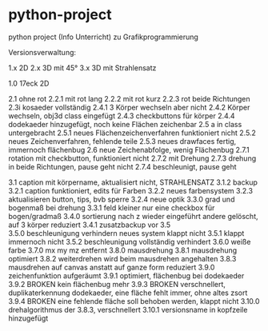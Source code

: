 # python-project
python project (Info Unterricht) zu Grafikprogrammierung

Versionsverwaltung:

1.x 2D
2.x 3D mit 45°
3.x 3D mit Strahlensatz

1.0     17eck 2D

2.1     ohne rot 
2.2.1   mit rot lang 
2.2.2   mit rot kurz 
2.2.3   rot beide Richtungen 
2.3i    kosaeder vollständig 
2.4.1   3 Körper wechseln aber nicht 
2.4.2   Körper wechseln, obj3d class eingefügt 
2.4.3   checkbuttons für körper 
2.4.4   dodekaeder hinzugefügt, noch keine Flächen zeichenbar 
2.5     a in class untergebracht 
2.5.1   neues Flächenzeichenverfahren funktioniert nicht 
2.5.2   neues Zeichenverfahren, fehlende teile 
2.5.3   neues drawfaces fertig, immernoch flächenbug 
2.6     neue Zeichenabfolge, wenig Flächenbug 
2.7.1   rotation mit checkbutton, funktioniert nicht 
2.7.2   mit Drehung 
2.7.3   drehung in beide Richtungen, pause geht nicht 
2.7.4   beschleunigt, pause geht 

3.1     caption mit körpername, aktualisiert nicht, STRAHLENSATZ 
3.1.2   backup 
3.2.1   caption funktioniert, edits für Farben 
3.2.2   neues farbensystem 
3.2.3   aktualisieren button, tips, bvb sperre 
3.2.4   neue optik 
3.3.0   grad und bogenmaß bei drehung 
3.3.1   feld kleiner nur eine checkbox für bogen/gradmaß 
3.4.0   sortierung nach z wieder eingeführt andere gelöscht, auf 3 körper reduziert 
3.4.1   zusatzbackup vor 3.5   
3.5.0   beschleunigung verhindern neues system klappt nicht 
3.5.1   klappt immernoch nicht 
3.5.2   beschleunigung vollständig verhindert 
3.6.0   weiße farbe 
3.7.0   mx my mz entfernt 
3.8.0   mausdrehung 
3.8.1   mausdrehung optimiert 
3.8.2   weiterdrehen wird beim mausdrehen angehalten 
3.8.3   mausdrehen auf canvas anstatt auf ganze form reduziert 
3.9.0   zeichenfunktion aufgeräumt 
3.9.1   optimiert, flächenbug bei dodekaeder 
3.9.2   BROKEN kein flächenbug mehr 
3.9.3   BROKEN verschnellert, duplikaterkennung dodekaeder, eine fläche fehlt immer, ohne altes zsort 
3.9.4   BROKEN eine fehlende fläche soll behoben werden, klappt nicht 
3.10.0  drehalgorithmus der 3.8.3, verschnellert 
3.10.1  versionsname in kopfzeile hinzugefügt 
